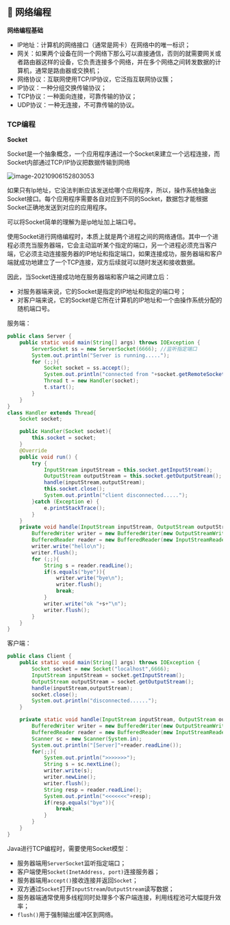 ## 🍚 网络编程

**网络编程基础**

- IP地址：计算机的网络接口（通常是网卡）在网络中的唯一标识；
- 网关：如果两个设备在同一个网络下那么可以直接通信，否则的就需要网关或者路由器这样的设备，它负责连接多个网络，并在多个网络之间转发数据的计算机，通常是路由器或交换机；
- 网络协议：互联网使用TCP/IP协议，它泛指互联网协议簇；
- IP协议：一种分组交换传输协议；
- TCP协议：一种面向连接，可靠传输的协议；
- UDP协议：一种无连接，不可靠传输的协议。

### TCP编程

**Socket**

Socket是一个抽象概念，一个应用程序通过一个Socket来建立一个远程连接，而Socket内部通过TCP/IP协议把数据传输到网络

![image-20210906152803053](https://gitee.com/yan256992/cloudimages/raw/master/img/image-20210906152803053.png)

如果只有Ip地址，它没法判断应该发送给哪个应用程序，所以，操作系统抽象出Socket接口。每个应用程序需要各自对应到不同的Socket，数据包才能根据Socket正确地发送到对应的应用程序。

可以将Socket简单的理解为是ip地址加上端口号。

使用Socket进行网络编程时，本质上就是两个进程之间的网络通信。其中一个进程必须充当服务器端，它会主动监听某个指定的端口，另一个进程必须充当客户端，它必须主动连接服务器的IP地址和指定端口，如果连接成功，服务器端和客户端就成功地建立了一个TCP连接，双方后续就可以随时发送和接收数据。

因此，当Socket连接成功地在服务器端和客户端之间建立后：

- 对服务器端来说，它的Socket是指定的IP地址和指定的端口号；
- 对客户端来说，它的Socket是它所在计算机的IP地址和一个由操作系统分配的随机端口号。

服务端：

```java
public class Server {
    public static void main(String[] args) throws IOException {
        ServerSocket ss = new ServerSocket(6666); //监听指定端口
        System.out.println("Server is running.....");
        for (;;){
            Socket socket = ss.accept();
            System.out.println("connected from "+socket.getRemoteSocketAddress()+"port"+socket.getPort());
            Thread t = new Handler(socket);
            t.start();
        }
    }
}
class Handler extends Thread{
    Socket socket;

    public Handler(Socket socket){
        this.socket = socket;
    }
    @Override
    public void run() {
        try {
            InputStream inputStream = this.socket.getInputStream();
            OutputStream outputStream = this.socket.getOutputStream();
            handle(inputStream,outputStream);
            this.socket.close();
            System.out.println("client disconnected.....");
        }catch (Exception e) {
            e.printStackTrace();
        }
    }
    private void handle(InputStream inputStream, OutputStream outputStream) throws IOException {
        BufferedWriter writer = new BufferedWriter(new OutputStreamWriter(outputStream, StandardCharsets.UTF_8));
        BufferedReader reader = new BufferedReader(new InputStreamReader(inputStream, StandardCharsets.UTF_8));
        writer.write("hello\n");
        writer.flush();
        for (;;){
            String s = reader.readLine();
            if(s.equals("bye")){
                writer.write("bye\n");
                writer.flush();
                break;
            }
            writer.write("ok "+s+"\n");
            writer.flush();
        }
    }
}
```

客户端：

```java
public class Client {
    public static void main(String[] args) throws IOException {
        Socket socket = new Socket("localhost",6666);
        InputStream inputStream = socket.getInputStream();
        OutputStream outputStream = socket.getOutputStream();
        handle(inputStream,outputStream);
        socket.close();
        System.out.println("disconnected......");
    }

    private static void handle(InputStream inputStream, OutputStream outputStream) throws IOException {
        BufferedWriter writer = new BufferedWriter(new OutputStreamWriter(outputStream, StandardCharsets.UTF_8));
        BufferedReader reader = new BufferedReader(new InputStreamReader(inputStream, StandardCharsets.UTF_8));
        Scanner sc = new Scanner(System.in);
        System.out.println("[Server]"+reader.readLine());
        for(;;){
            System.out.println(">>>>>>>");
            String s = sc.nextLine();
            writer.write(s);
            writer.newLine();
            writer.flush();
            String resp = reader.readLine();
            System.out.println("<<<<<<<"+resp);
            if(resp.equals("bye")){
                break;
            }
        }
    }
}
```

Java进行TCP编程时，需要使用Socket模型：

- 服务器端用`ServerSocket`监听指定端口；
- 客户端使用`Socket(InetAddress, port)`连接服务器；
- 服务器端用`accept()`接收连接并返回`Socket`；
- 双方通过`Socket`打开`InputStream`/`OutputStream`读写数据；
- 服务器端通常使用多线程同时处理多个客户端连接，利用线程池可大幅提升效率；
- `flush()`用于强制输出缓冲区到网络。


